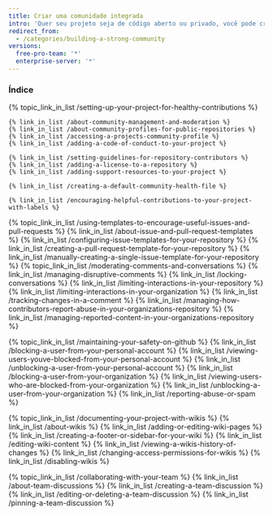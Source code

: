```yaml
---
title: Criar uma comunidade integrada
intro: 'Quer seu projeto seja de código aberto ou privado, você pode criar um ambiente saudável e eficaz para a colaboração.'
redirect_from:
  - /categories/building-a-strong-community
versions:
  free-pro-team: '*'
  enterprise-server: '*'
---
```



### Índice

{% topic_link_in_list /setting-up-your-project-for-healthy-contributions %}
<!-- if currentVersion == "free-pro-team@latest" -->
    {% link_in_list /about-community-management-and-moderation %}
    {% link_in_list /about-community-profiles-for-public-repositories %}
    {% link_in_list /accessing-a-projects-community-profile %}
    {% link_in_list /adding-a-code-of-conduct-to-your-project %}
<!-- endif -->
    {% link_in_list /setting-guidelines-for-repository-contributors %}
    {% link_in_list /adding-a-license-to-a-repository %}
    {% link_in_list /adding-support-resources-to-your-project %}
<!-- if currentVersion == "free-pro-team@latest" or currentVersion ver_gt "enterprise-server@2.16" -->
    {% link_in_list /creating-a-default-community-health-file %}
<!-- endif -->
<!-- if currentVersion == "free-pro-team@latest" -->
    {% link_in_list /encouraging-helpful-contributions-to-your-project-with-labels %}
<!-- endif -->
{% topic_link_in_list /using-templates-to-encourage-useful-issues-and-pull-requests %}
    {% link_in_list /about-issue-and-pull-request-templates %}
    {% link_in_list /configuring-issue-templates-for-your-repository %}
    {% link_in_list /creating-a-pull-request-template-for-your-repository %}
    {% link_in_list /manually-creating-a-single-issue-template-for-your-repository %}
{% topic_link_in_list /moderating-comments-and-conversations %}
    {% link_in_list /managing-disruptive-comments %}
    {% link_in_list /locking-conversations %}
    {% link_in_list /limiting-interactions-in-your-repository %}
    {% link_in_list /limiting-interactions-in-your-organization %}
    {% link_in_list /tracking-changes-in-a-comment %}
    {% link_in_list /managing-how-contributors-report-abuse-in-your-organizations-repository %}
    {% link_in_list /managing-reported-content-in-your-organizations-repository %}
<!-- if currentVersion == "free-pro-team@latest" -->
{% topic_link_in_list /maintaining-your-safety-on-github %}
    {% link_in_list /blocking-a-user-from-your-personal-account %}
    {% link_in_list /viewing-users-youve-blocked-from-your-personal-account %}
    {% link_in_list /unblocking-a-user-from-your-personal-account %}
    {% link_in_list /blocking-a-user-from-your-organization %}
    {% link_in_list /viewing-users-who-are-blocked-from-your-organization %}
    {% link_in_list /unblocking-a-user-from-your-organization %}
    {% link_in_list /reporting-abuse-or-spam %}
<!-- endif -->
{% topic_link_in_list /documenting-your-project-with-wikis %}
    {% link_in_list /about-wikis %}
    {% link_in_list /adding-or-editing-wiki-pages %}
    {% link_in_list /creating-a-footer-or-sidebar-for-your-wiki %}
    {% link_in_list /editing-wiki-content %}
    {% link_in_list /viewing-a-wikis-history-of-changes %}
    {% link_in_list /changing-access-permissions-for-wikis %}
    {% link_in_list /disabling-wikis %}
<!-- if currentVersion == "free-pro-team@latest" -->
{% topic_link_in_list /collaborating-with-your-team %}
    {% link_in_list /about-team-discussions %}
    {% link_in_list /creating-a-team-discussion %}
    {% link_in_list /editing-or-deleting-a-team-discussion %}
    {% link_in_list /pinning-a-team-discussion %}
<!-- endif -->
